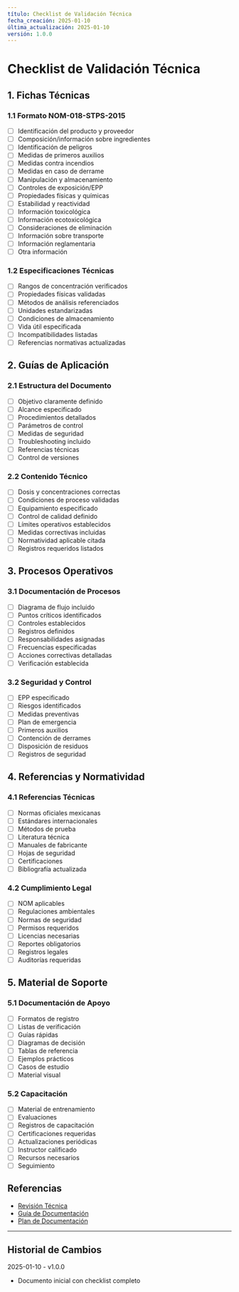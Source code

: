 ```yaml
---
título: Checklist de Validación Técnica
fecha_creación: 2025-01-10
última_actualización: 2025-01-10
versión: 1.0.0
---
```


# Checklist de Validación Técnica

## 1. Fichas Técnicas

### 1.1 Formato NOM-018-STPS-2015
- [ ] Identificación del producto y proveedor
- [ ] Composición/información sobre ingredientes
- [ ] Identificación de peligros
- [ ] Medidas de primeros auxilios
- [ ] Medidas contra incendios
- [ ] Medidas en caso de derrame
- [ ] Manipulación y almacenamiento
- [ ] Controles de exposición/EPP
- [ ] Propiedades físicas y químicas
- [ ] Estabilidad y reactividad
- [ ] Información toxicológica
- [ ] Información ecotoxicológica
- [ ] Consideraciones de eliminación
- [ ] Información sobre transporte
- [ ] Información reglamentaria
- [ ] Otra información

### 1.2 Especificaciones Técnicas
- [ ] Rangos de concentración verificados
- [ ] Propiedades físicas validadas
- [ ] Métodos de análisis referenciados
- [ ] Unidades estandarizadas
- [ ] Condiciones de almacenamiento
- [ ] Vida útil especificada
- [ ] Incompatibilidades listadas
- [ ] Referencias normativas actualizadas

## 2. Guías de Aplicación

### 2.1 Estructura del Documento
- [ ] Objetivo claramente definido
- [ ] Alcance especificado
- [ ] Procedimientos detallados
- [ ] Parámetros de control
- [ ] Medidas de seguridad
- [ ] Troubleshooting incluido
- [ ] Referencias técnicas
- [ ] Control de versiones

### 2.2 Contenido Técnico
- [ ] Dosis y concentraciones correctas
- [ ] Condiciones de proceso validadas
- [ ] Equipamiento especificado
- [ ] Control de calidad definido
- [ ] Límites operativos establecidos
- [ ] Medidas correctivas incluidas
- [ ] Normatividad aplicable citada
- [ ] Registros requeridos listados

## 3. Procesos Operativos

### 3.1 Documentación de Procesos
- [ ] Diagrama de flujo incluido
- [ ] Puntos críticos identificados
- [ ] Controles establecidos
- [ ] Registros definidos
- [ ] Responsabilidades asignadas
- [ ] Frecuencias especificadas
- [ ] Acciones correctivas detalladas
- [ ] Verificación establecida

### 3.2 Seguridad y Control
- [ ] EPP especificado
- [ ] Riesgos identificados
- [ ] Medidas preventivas
- [ ] Plan de emergencia
- [ ] Primeros auxilios
- [ ] Contención de derrames
- [ ] Disposición de residuos
- [ ] Registros de seguridad

## 4. Referencias y Normatividad

### 4.1 Referencias Técnicas
- [ ] Normas oficiales mexicanas
- [ ] Estándares internacionales
- [ ] Métodos de prueba
- [ ] Literatura técnica
- [ ] Manuales de fabricante
- [ ] Hojas de seguridad
- [ ] Certificaciones
- [ ] Bibliografía actualizada

### 4.2 Cumplimiento Legal
- [ ] NOM aplicables
- [ ] Regulaciones ambientales
- [ ] Normas de seguridad
- [ ] Permisos requeridos
- [ ] Licencias necesarias
- [ ] Reportes obligatorios
- [ ] Registros legales
- [ ] Auditorías requeridas

## 5. Material de Soporte

### 5.1 Documentación de Apoyo
- [ ] Formatos de registro
- [ ] Listas de verificación
- [ ] Guías rápidas
- [ ] Diagramas de decisión
- [ ] Tablas de referencia
- [ ] Ejemplos prácticos
- [ ] Casos de estudio
- [ ] Material visual

### 5.2 Capacitación
- [ ] Material de entrenamiento
- [ ] Evaluaciones
- [ ] Registros de capacitación
- [ ] Certificaciones requeridas
- [ ] Actualizaciones periódicas
- [ ] Instructor calificado
- [ ] Recursos necesarios
- [ ] Seguimiento

## Referencias
- [Revisión Técnica](01_revision_tecnica.md)
- [Guía de Documentación](../../../00_guia_documentacion.md)
- [Plan de Documentación](../../../01_plan/01_documentacion_tecnica.md)

---
## Historial de Cambios
2025-01-10 - v1.0.0
- Documento inicial con checklist completo